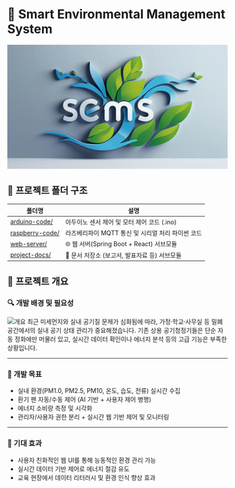# 🌿 Smart Environmental Management System

<p align="center">
  <img width="850" src="./assets/SEMS_logo.jpg" alt="SEMS Logo">
</p>

## 📁 프로젝트 폴더 구조

| 폴더명             | 설명 |
|-------------------|------|
| [arduino-code/](./arduino-code)     | 아두이노 센서 제어 및 모터 제어 코드 (.ino) |
| [raspberry-code/](./raspberry-code) | 라즈베리파이 MQTT 통신 및 시리얼 처리 파이썬 코드 |
| [web-server/](https://github.com/haha096/SEMS_Project)         | 🌐 웹 서버(Spring Boot + React) 서브모듈 |
| [project-docs/](https://github.com/yimjongwon/project_7)       | 📁 문서 저장소 (보고서, 발표자료 등) 서브모듈 |

## 📌 프로젝트 개요

### 🔍 개발 배경 및 필요성

![개요](https://github.com/user-attachments/assets/d1b5a6b0-91d6-4198-a2f6-a9770555fdb6)
최근 미세먼지와 실내 공기질 문제가 심화됨에 따라, 가정·학교·사무실 등 밀폐 공간에서의 실내 공기 상태 관리가 중요해졌습니다. 기존 상용 공기청정기들은 단순 자동 정화에만 머물러 있고, 실시간 데이터 확인이나 에너지 분석 등의 고급 기능은 부족한 상황입니다.

---

### 🎯 개발 목표

- 실내 환경(PM1.0, PM2.5, PM10, 온도, 습도, 전류) 실시간 수집
- 환기 팬 자동/수동 제어 (AI 기반 + 사용자 제어 병행)
- 에너지 소비량 측정 및 시각화
- 관리자/사용자 권한 분리 + 실시간 웹 기반 제어 및 모니터링

---

### 🌱 기대 효과

- 사용자 친화적인 웹 UI를 통해 능동적인 환경 관리 가능
- 실시간 데이터 기반 제어로 에너지 절감 유도
- 교육 현장에서 데이터 리터러시 및 환경 인식 향상 효과
